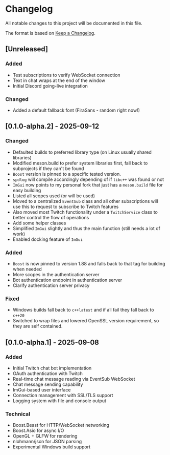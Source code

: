 # Changelog

All notable changes to this project will be documented in this file.

The format is based on [Keep a Changelog](https://keepachangelog.com/en/1.0.0/).

## [Unreleased]
### Added
- Test subscriptions to verify WebSocket connection
- Text in chat wraps at the end of the window
- Initial Discord going-live integration

### Changed
- Added a default fallback font (FiraSans - random right now!)

## [0.1.0-alpha.2] - 2025-09-12
### Changed
- Defaulted builds to preferred library type (on Linux usually shared libraries)
- Modified meson.build to prefer system libraries first, fall back to subprojects if they can't be found
- `Boost` version is pinned to a specific tested version.
- `spdlog` will compile accordingly depending of if `libc++` was found or not
- `ImGui` now points to my personal fork that just has a `meson.build` file for easy building
- Listed all scopes used (or will be used)
- Moved to a centralized `EventSub` class and all other subscriptions will use this to request to subscribe to Twitch features
- Also moved most Twitch functionality under a `TwitchService` class to better control the flow of operations
- Add some helper classes
- Simplified `ImGui` slightly and thus the main function (still needs a lot of work)
- Enabled docking feature of `ImGui`

### Added
- `Boost` is now pinned to version 1.88 and falls back to that tag for building when needed
- More scopes in the authentication server
- Bot authentication endpoint in authentication server
- Clarify authentication server privacy

### Fixed
- Windows builds fall back to `c++latest` and if all fail they fall back to `c++20`
- Switched to wrap files and lowered OpenSSL version requirement, so they are self contained.

## [0.1.0-alpha.1] - 2025-09-08
### Added
- Initial Twitch chat bot implementation
- OAuth authentication with Twitch
- Real-time chat message reading via EventSub WebSocket
- Chat message sending capability
- ImGui-based user interface
- Connection management with SSL/TLS support
- Logging system with file and console output

### Technical
- Boost.Beast for HTTP/WebSocket networking
- Boost.Asio for async I/O
- OpenGL + GLFW for rendering
- nlohmann/json for JSON parsing
- Experimental Windows build support
